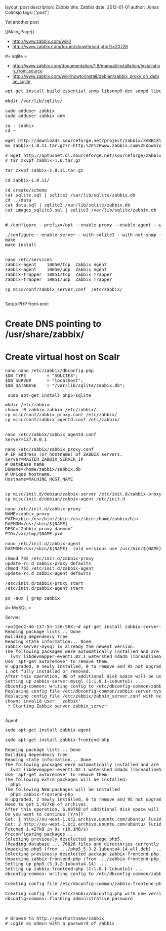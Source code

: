 layout: post
description: Zabbix
title: Zabbix
date: 2012-01-01
author: Jonas Colmsjo
tags: ['post']

Yet another post





[[Main_Page]]

* http://www.zabbix.com/wiki/
* http://www.zabbix.com/forum/showthread.php?t=20728

#= sqlite =

* http://www.zabbix.com/documentation/1.8/manual/installation/installation_from_source
* http://www.zabbix.com/wiki/howto/install/debian/zabbix_proxy_on_debian_sqlite

<pre>
apt-get install build-essential snmp libsnmp9-dev snmpd libcurl3-dev fping curl sqlite libsqlite3-dev ntpdate libiksemel-dev

mkdir /var/lib/sqlite/

sudo adduser zabbix
sudo adduser zabbix adm

su - zabbix
cd ~

wget http://downloads.sourceforge.net/project/zabbix/ZABBIX%20Latest%20Stable/1.8.11/zabbix-1.8.11.tar.gz?r=http%3A%2F%2Fwww.zabbix.com%2Fdownload.php&ts=1333394819&use_mirror=ignum
mv zabbix-1.8.11.tar.gz?r=http:%2F%2Fwww.zabbix.com%2Fdownload.php zabbix-1.8.11.tar.gz

# wget http://optusnet.dl.sourceforge.net/sourceforge/zabbix/zabbix-1.6.tar.gz
# tar zxvpf zabbix-1.6.tar.gz

tar zxvpf zabbix-1.8.11.tar.gz

cd zabbix-1.8.11/

cd create/schema
cat sqlite.sql | sqlite3 /var/lib/sqlite/zabbix.db 
cd ../data 
cat data.sql | sqlite3 /var/lib/sqlite/zabbix.db
cat images_sqlite3.sql | sqlite3 /var/lib/sqlite/zabbix.db


#./configure --prefix=/opt --enable-proxy --enable-agent --with-sqlite3 --with-net-snmp --with-libcurl &amp;&amp; make

./configure --enable-server --with-sqlite3 --with-net-snmp --with-jabber --with-libcurl
make
make install


nano /etc/services
zabbix-agent    10050/tcp  Zabbix Agent
zabbix-agent    10050/udp  Zabbix Agent
zabbix-trapper  10051/tcp  Zabbix Trapper
zabbix-trapper  10051/udp  Zabbix Trapper 

cp misc/conf/zabbix_server.conf  /etc/zabbix/

</pre>


Setup PHP front-end:
# Create DNS pointing to /usr/share/zabbix/
# Create virtual host on Scalr

<pre>
nano nano /etc/zabbix/dbconfig.php 
$DB_TYPE        = "SQLITE3";
$DB_SERVER      = "localhost";
$DB_DATABASE    = "/var/lib/sqlite/zabbix.db";

 sudo apt-get install php5-sqlite
</pre>


<pre>
mkdir /etc/zabbix
chown -R zabbix.zabbix /etc/zabbix/
cp misc/conf/zabbix_proxy.conf /etc/zabbix/
cp misc/conf/zabbix_agentd.conf /etc/zabbix/


nano /etc/zabbix/zabbix_agentd.conf
Server=127.0.0.1

nano /etc/zabbix/zabbix_proxy.conf
# IP address (or hostname) of ZABBIX servers.
Server=MASTER_ZABBIX_SERVER_IP
# Database name
DBName=/home/zabbix/zabbix.db
# Unique hostname.
Hostname=MACHINE_HOST_NAME


cp misc/init.d/debian/zabbix-server /etc/init.d/zabbix-proxy
cp misc/init.d/debian/zabbix-agent /etc/init.d

nano /etc/init.d/zabbix-proxy
NAME=zabbix_proxy
PATH=/bin:/usr/bin:/sbin:/usr/sbin:/home/zabbix/bin
DAEMON=/usr/sbin/${NAME}
DESC="Zabbix proxy daemon"
PID=/var/tmp/$NAME.pid

nano /etc/init.d/zabbix-agent
DAEMON=/usr/sbin/${NAME}  (old versions use /usr/bin/${NAME})

chmod 755 /etc/init.d/zabbix-proxy
update-rc.d zabbix-proxy defaults
chmod 755 /etc/init.d/zabbix-agent
update-rc.d zabbix-agent defaults

/etc/init.d/zabbix-proxy start
/etc/init.d/zabbix-agent start

ps -aux | grep zabbix
</pre>


#= MySQL =

Server:
<pre>
root@ec2-46-137-54-126:SBX:~# apt-get install zabbix-server-mysql
Reading package lists... Done
Building dependency tree       
Reading state information... Done
zabbix-server-mysql is already the newest version.
The following packages were automatically installed and are no longer required:
  lvm2 libdevmapper-event1.02.1 watershed mdadm libreadline5 ri1.8
Use 'apt-get autoremove' to remove them.
0 upgraded, 0 newly installed, 0 to remove and 95 not upgraded.
1 not fully installed or removed.
After this operation, 0B of additional disk space will be used.
Setting up zabbix-server-mysql (1:1.8.1-1ubuntu1) ...
dbconfig-common: writing config to /etc/dbconfig-common/zabbix-server-mysql.conf
Replacing config file /etc/dbconfig-common/zabbix-server-mysql.conf with new version
Replacing config file /etc/zabbix/zabbix_server.conf with new version
chown: invalid user: `zabbix'
 * Starting Zabbix server zabbix_server                                                        [ OK ] 

</pre>


Agent:
<pre>
sudo apt-get install zabbix-agent

sudo apt-get install zabbix-frontend-php

Reading package lists... Done
Building dependency tree       
Reading state information... Done
The following packages were automatically installed and are no longer required:
  lvm2 libdevmapper-event1.02.1 watershed mdadm libreadline5 ri1.8
Use 'apt-get autoremove' to remove them.
The following extra packages will be installed:
  php5
The following NEW packages will be installed
  php5 zabbix-frontend-php
0 upgraded, 2 newly installed, 0 to remove and 95 not upgraded.
Need to get 1,427kB of archives.
After this operation, 6,087kB of additional disk space will be used.
Do you want to continue [Y/n]? 
Get: 1 http://eu-west-1.ec2.archive.ubuntu.com/ubuntu/ lucid-updates/main php5 5.3.2-1ubuntu4.14 [1,114B]
Get: 2 http://eu-west-1.ec2.archive.ubuntu.com/ubuntu/ lucid/universe zabbix-frontend-php 1:1.8.1-1ubuntu1 [1,426kB]
Fetched 1,427kB in 0s (10.1MB/s)        
Preconfiguring packages ...
Selecting previously deselected package php5.
(Reading database ... 76826 files and directories currently installed.)
Unpacking php5 (from .../php5_5.3.2-1ubuntu4.14_all.deb) ...
Selecting previously deselected package zabbix-frontend-php.
Unpacking zabbix-frontend-php (from .../zabbix-frontend-php_1%3a1.8.1-1ubuntu1_all.deb) ...
Setting up php5 (5.3.2-1ubuntu4.14) ...
Setting up zabbix-frontend-php (1:1.8.1-1ubuntu1) ...
dbconfig-common: writing config to /etc/dbconfig-common/zabbix-frontend-php.conf

Creating config file /etc/dbconfig-common/zabbix-frontend-php.conf with new version

Creating config file /etc/zabbix/dbconfig.php with new version
dbconfig-common: flushing administrative password



# Browse to http://yourhostname/zabbix
# Login as admin with a password of zabbix

</pre>
